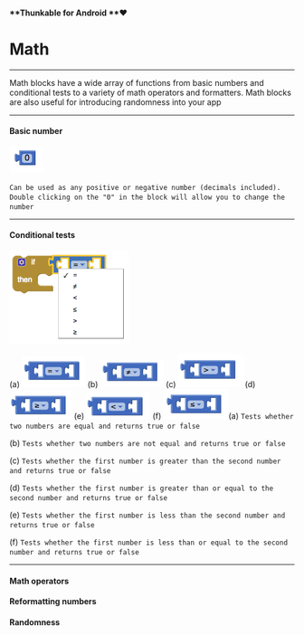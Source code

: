 #### **Thunkable for Android **❤

#  Math

---

Math blocks have a wide array  of functions from basic numbers and conditional tests to a variety of math operators and formatters. Math blocks are also useful for introducing randomness into your app

---

#### Basic number

 ![](/assets/math-block-1.png) 

`Can be used as any positive or negative number (decimals included). Double clicking on the "0" in the block will allow you to change the number`

---

#### Conditional tests

![](/assets/math-block-2.png)

\(a\) ![](/assets/math-block-3.png) \(b\) ![](/assets/math-block-4.png) \(c\) ![](/assets/math-block-5.png)\(d\) ![](/assets/math-block-6) \(e\) ![](/assets/math-block-7.png) \(f\) ![](/assets/math-block-8.png)\(a\) `Tests whether two numbers are equal and returns true or false`

\(b\) `Tests whether two numbers are not equal and returns true or false`

\(c\) `Tests whether the first number is greater than the second number and returns true or false`

\(d\) `Tests whether the first number is greater than or equal to the second number and returns true or false`

\(e\) `Tests whether the first number is less than the second number and returns true or false`

\(f\) `Tests whether the first number is less than or equal to the second number and returns true or false`

---

#### Math operators

#### 

#### Reformatting numbers

#### 

#### Randomness







